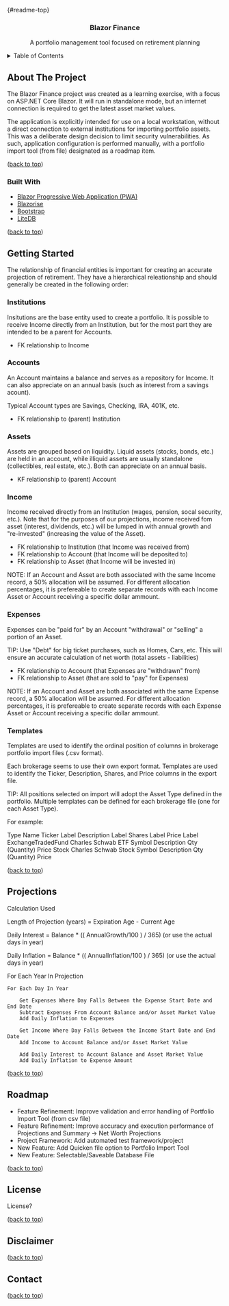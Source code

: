 <a name="readme-top"></a>{#readme-top}

<div align="center">
  <h3>Blazor Finance</h3>

  <p>A portfolio management tool focused on retirement planning</p>
</div>
  
  <!-- TABLE OF CONTENTS -->
<details>
  <summary>Table of Contents</summary>
  <ol>
    <li>
      <a href="#about-the-project">About The Project</a>
        <ul>
            <li><a href="#built-with">Built With</a></li>
        </ul>
    </li>
    <li>
      <a href="#getting-started">Getting Started</a>
      <ul>
        <li><a href="#institutions">Institutions</a></li>
        <li><a href="#accounts">Accounts</a></li>
        <li><a href="#assets">Assets</a></li>
        <li><a href="#income">Income</a></li>
        <li><a href="#expenses">Expenses</a></li>
        <li><a href="#templates">Templates</a></li>
      </ul>
    </li>
    <li><a href="#projections">Projections</a></li>
    <li><a href="#roadmap">Roadmap</a></li>
    <li><a href="#license">License</a></li>
    <li><a href="#disclaimer">Disclaimer</a></li>
    <li><a href="#contact">Contact</a></li>
  </ol>
</details>

<!-- ABOUT THE PROJECT -->
## About The Project
The Blazor Finance project was created as a learning exercise, with a focus on ASP.NET Core Blazor.  It will run in standalone mode, but an internet connection is required to get the latest asset market values.

The application is explicitly intended for use on a local workstation, without a direct connection to external institutions for importing portfolio assets.  This was a deliberate design decision to limit security vulnerabilities.  As such, application configuration is performed manually, with a portfolio import tool (from file) designated as a roadmap item.

<p>(<a href="#readme-top">back to top</a>)</p>


### Built With

* <a href="https://learn.microsoft.com/en-us/aspnet/core/blazor/progressive-web-app?view=aspnetcore-8.0&tabs=visual-studio">Blazor Progressive Web Application (PWA)</a>
* <a href="https://blazorise.com/">Blazorise</a>
* <a href="https://getbootstrap.com/">Bootstrap</a>
* <a href="https://www.litedb.org/">LiteDB</a>

<p>(<a href="#readme-top">back to top</a>)</p>


<!-- GETTING STARTED -->
## Getting Started
The relationship of financial entities is important for creating an accurate projection of retirement.  They have a hierarchical releationship and should generally be created in the following order:

### Institutions
Insitutions are the base entity used to create a portfolio.  It is possible to receive Income directly from an Institution, but for the most part they are intended to be a parent for Accounts.

* FK relationship to Income

### Accounts
An Account maintains a balance and serves as a repository for Income.  It can also appreciate on an annual basis (such as interest from a savings acount).

Typical Account types are Savings, Checking, IRA, 401K, etc.

* FK relationship to (parent) Institution

### Assets
Assets are grouped based on liquidity.  Liquid assets (stocks, bonds, etc.) are held in an account, while illiquid assets are usually standalone (collectibles, real estate, etc.).  Both can appreciate on an annual basis.

* KF relationship to (parent) Account

### Income
Income received directly from an Institution (wages, pension, socal security, etc.).  Note that for the purposes of our projections, income received fom asset (interest, dividends, etc.) will be lumped in with annual growth and "re-invested" (increasing the value of the Asset).

* FK relationship to Institution (that Income was received from)
* FK relationship to Account (that Income will be deposited to)
* FK relationship to Asset (that Income will be invested in)

NOTE: If an Account and Asset are both associated with the same Income record, a 50% allocation will be assumed.  For different allocation percentages, it is prefereable to create separate records with each Income Asset or Account receiving a specific dollar ammount.

### Expenses
Expenses can be "paid for" by an Account "withdrawal" or "selling" a portion of an Asset.

TIP: Use "Debt" for big ticket purchases, such as Homes, Cars, etc.  This will ensure an accurate calculation of net worth (total assets - liabilities)

* FK relationship to Account (that Expenses are "withdrawn" from)
* FK relationship to Asset (that are sold to "pay" for Expenses)

NOTE: If an Account and Asset are both associated with the same Expense record, a 50% allocation will be assumed.  For different allocation percentages, it is prefereable to create separate records with each Expense Asset or Account receiving a specific dollar ammount.

### Templates
Templates are used to identify the ordinal position of columns in brokerage portfolio import files (.csv format).  

Each brokerage seems to use their own export format.  Templates are used to identify the Ticker, Description, Shares, and Price columns in the export file.

TIP: All positions selected on import will adopt the Asset Type defined in the portfolio.  Multiple templates can be defined for each brokerage file (one for each Asset Type).

For example:

Type                Name                    Ticker Label        Description Label       Shares Label        Price Label
ExchangeTradedFund  Charles Schwab ETF      Symbol              Description             Qty (Quantity)      Price
Stock               Charles Schwab Stock    Symbol              Description             Qty (Quantity)      Price

<p>(<a href="#readme-top">back to top</a>)</p>

## Projections
Calculation Used

Length of Projection (years) = Expiration Age - Current Age

Daily Interest = Balance * (( AnnualGrowth/100 ) / 365) (or use the actual days in year)

Daily Inflation = Balance * (( AnnualInflation/100 ) / 365) (or use the actual days in year)

For Each Year In Projection

    For Each Day In Year

        Get Expenses Where Day Falls Between the Expense Start Date and End Date
        Subtract Expenses From Account Balance and/or Asset Market Value
        Add Daily Inflation to Expenses

        Get Income Where Day Falls Between the Income Start Date and End Date
        Add Income to Account Balance and/or Asset Market Value

        Add Daily Interest to Account Balance and Asset Market Value
        Add Daily Inflation to Expense Amount


<p>(<a href="#readme-top">back to top</a>)</p>

## Roadmap

* Feature Refinement: Improve validation and error handling of Portfolio Import Tool (from csv file)
* Feature Refinement: Improve accuracy and execution performance of Projections and Summary -> Net Worth Projections
* Project Framework: Add automated test framework/project
* New Feature: Add Quicken file option to Portfolio Import Tool
* New Feature: Selectable/Saveable Database File

<p>(<a href="#readme-top">back to top</a>)</p>

## License
License?

<p>(<a href="#readme-top">back to top</a>)</p>

## Disclaimer

<p>(<a href="#readme-top">back to top</a>)</p>

## Contact

<p>(<a href="top">back to top</a>)</p>